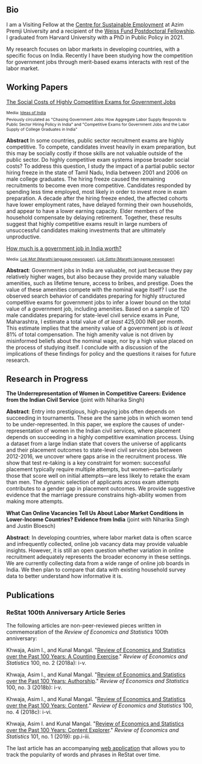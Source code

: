 ## Bio

I am a Visiting Fellow at the <a href="https://cse.azimpremjiuniversity.edu.in/">Centre for Sustainable Employment</a> at Azim Premji University and a recipient of the <a href="https://bfi.uchicago.edu/the-weiss-fund/about/">Weiss Fund Postdoctoral Fellowship</a>. I graduated from Harvard University with a PhD in Public Policy in 2021.

My research focuses on labor markets in developing countries, with a specific focus on India. Recently I have been studying how the competition for government jobs through merit-based exams interacts with rest of the labor market.

## Working Papers

<div style="padding-bottom: 0px; margin-bottom: 10px;">

<a style="padding-bottom: 0px; margin-bottom: 5px;" href="files/papers/social-costs.pdf" target="_blank">The Social Costs of Highly Competitive Exams for Government Jobs</a>
<p style="font-size: 8pt; margin-top: 5px; margin-bottom: 5px">Media: <a href="https://www.discoursemagazine.com/economics/2021/01/14/ideas-of-india-chasing-government-jobs-in-india/">Ideas of India</a></p>
<p style="font-size: 8pt; margin-top: 0px; margin-bottom: 5px;">Peviously circulated as "Chasing Government Jobs: How Aggregate Labor Supply Responds to Public Sector Hiring Policy in India" and "Competitive Exams for Government Jobs and the Labor Supply of College Graduates in India"</p>

<p><b>Abstract</b> In some countries, public sector recruitment exams are highly competitive. To compete, candidates invest heavily in exam preparation, but this may be socially costly if those skills are not valuable outside of the public sector. Do highly competitive exam systems impose broader social costs? To address this question, I study the impact of a partial public sector hiring freeze in the state of Tamil Nadu, India between 2001 and 2006 on male college graduates. The hiring freeze caused the remaining recruitments to become even more competitive. Candidates responded by spending less time employed, most likely in order to invest more in exam preparation. A decade after the hiring freeze ended, the affected cohorts have lower employment rates, have delayed forming their own households, and appear to have a lower earning capacity. Elder members of the household compensate by delaying retirement. Together, these results suggest that highly competitive exams result in large numbers of unsuccessful candidates making investments that are ultimately unproductive.</p>

<a style="padding-bottom: 0px; margin-bottom: 5px;" href="files/papers/value-govjob.pdf" target="_blank">How much is a government job in India worth?</a> 
<p style="font-size:8pt; margin-top: 5px; margin-bottom: 5px;">Media: <a href="https://www.lokmat.com/pune/phd-competition-examination-practitioners/"><i>Lok Mat</i> (Marathi language newspaper)</a>, <a href="files/media/loksatta.png" target="_blank"><i>Lok Satta</i> (Marathi language newspaper)</a></p>

<p><b>Abstract</b>: Government jobs in India are valuable, not just because they pay relatively higher wages, but also because they provide many valuable amenities, such as lifetime tenure, access to bribes, and prestige. Does the value of these amenities compete with the nominal wage itself? I use the observed search behavior of candidates preparing for highly structured competitive exams for government jobs to infer a lower bound on the total value of a government job, including amenities. Based on a sample of 120 male candidates preparing for state-level civil service exams in Pune, Maharashtra, I estimate a total value of <i>at least</i> 425,000 INR per month. This estimate implies that the amenity value of a government job is <i>at least</i> 81% of total compensation. The high amenity value is not driven by misinformed beliefs about the nominal wage, nor by a high value placed on the process of studying itself. I conclude with a discussion of the implications of these findings for policy and the questions it raises for future research.</p>

</div>

## Research in Progress

<div style="padding-bottom: 0px; margin-bottom: 10px;">

<p style="margin-bottom: 5px;"><b>The Underrepresentation of Women in Competitive Careers: Evidence from the Indian Civil Service</b> (joint with Niharika Singh)</p>

<p><b>Abstract</b>: Entry into prestigious, high-paying jobs often depends on succeeding in tournaments. These are the same jobs in which women tend to be under-represented. In this paper, we explore the causes of under-representation of women in the Indian civil services, where placement depends on succeeding in a highly competitive examination process. Using a dataset from a large Indian state that covers the universe of applicants and their placement outcomes to state-level civil service jobs between 2012-2016, we uncover where gaps arise in the recruitment process. We show that test re-taking is a key constraint for women: successful placement typically require multiple attempts, but women&#8212;particularly those that score well on initial attempts&#8212;are less likely to retake the exam than men. The dynamic selection of applicants across exam attempts contributes to a gender gap in placement outcomes. We provide suggestive evidence that the marriage pressure constrains high-ability women from making more attempts.</p>

<p style="margin-bottom: 5px;"><b>What Can Online Vacancies Tell Us About Labor Market Conditions in Lower-Income Countries? Evidence from India</b> (joint with Niharika Singh and Justin Bloesch)</p>

<p><b>Abstract</b>: In developing countries, where labor market data is often scarce and infrequently collected, online job vacancy data may provide valuable insights. However, it is still an open question whether variation in online recruitment adequately represents the broader economy in these settings. We are currently collecting data from a wide range of online job boards in India. We then plan to compare that data with existing household survey data to better understand how informative it is.</p>

</div>

## Publications

### ReStat 100th Anniversary Article Series

The following articles are non-peer-reviewed pieces written in commemoration of the <i>Review of Economics and Statistics</i> 100th anniversary:

Khwaja, Asim I., and Kunal Mangal. "<a href="https://direct.mit.edu/rest/article/100/2/i/58460/Review-of-Economics-and-Statistics-over-the-Past">Review of Economics and Statistics over the Past 100 Years: A Counting Exercise</a>." <i>Review of Economics and Statistics</i> 100, no. 2 (2018a): i-v.

Khwaja, Asim I., and Kunal Mangal. "<a href="https://direct.mit.edu/rest/article/100/3/i/58477/Review-of-Economics-and-Statistics-over-the-Past">Review of Economics and Statistics over the Past 100 Years: Authorship</a>." <i>Review of Economics and Statistics</i> 100, no. 3 (2018b): i-v.

Khwaja, Asim I., and Kunal Mangal. "<a href="https://direct.mit.edu/rest/article/100/4/i/58506/Review-of-Economics-and-Statistics-over-the-Past">Review of Economics and Statistics over the Past 100 Years: Content</a>." <i>Review of Economics and Statistics</i> 100, no. 4 (2018c): i-vi.

Khwaja, Asim I. and Kunal Mangal. "<a href="https://direct.mit.edu/rest/article/101/1/i/58662/Review-of-Economics-and-Statistics-over-the-Past">Review of Economics and Statistics over the Past 100 Years: Content Explorer</a>." <i>Review of Economics and Statistics</i> 101, no. 1 (2019): pp.i-iii.

The last article has an accompanying <a href="https://rest-wordcount.shinyapps.io/explorer/">web application</a> that allows you to track the popularity of words and phrases in ReStat over time.
